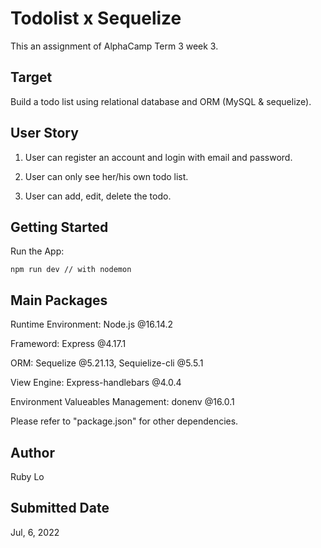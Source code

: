 # Todolist x Sequelize

This an assignment of AlphaCamp Term 3 week 3.


## Target

Build a todo list using relational database and ORM (MySQL & sequelize).

## User Story

1. User can register an account and login with email and password.

2. User can only see her/his own todo list.

3. User can add, edit, delete the todo.


## Getting Started

Run the App:

```
npm run dev // with nodemon
```

## Main Packages

Runtime Environment: Node.js @16.14.2

Frameword: Express @4.17.1

ORM: Sequelize @5.21.13, Sequielize-cli @5.5.1

View Engine: Express-handlebars @4.0.4

Environment Valueables Management: donenv @16.0.1

Please refer to "package.json" for other dependencies.

## Author

Ruby Lo

## Submitted Date

Jul, 6, 2022
